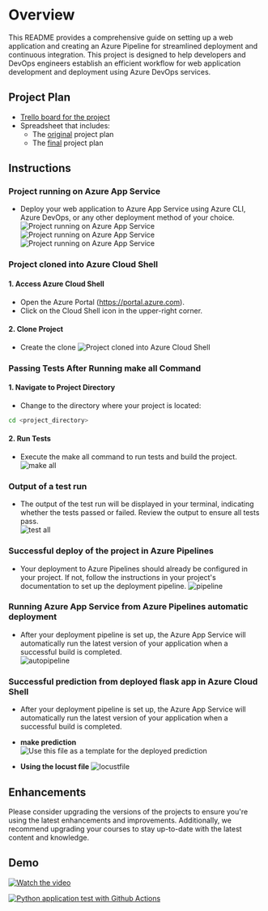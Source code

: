 # Overview

This README provides a comprehensive guide on setting up a web application and creating an Azure Pipeline for streamlined deployment and continuous integration. This project is designed to help developers and DevOps engineers establish an efficient workflow for web application development and deployment using Azure DevOps services.

## Project Plan

* [Trello board for the project](https://trello.com/b/dyM9anQv/building-ci-cd-pipeline)
* Spreadsheet that includes:
  * The [original](https://docs.google.com/spreadsheets/d/16ja-pMVaXWIozAIDHGYrRSwYyVIbuzBHSg1zjiCkXZE/edit?usp=sharing) project plan
  * The [final](https://docs.google.com/spreadsheets/d/1tNBkEXDg3wKSsdqceFdp_zETSuWycQUvltIu6fD3_jE/edit?usp=sharing) project plan

## Instructions

### Project running on Azure App Service

* Deploy your web application to Azure App Service using Azure CLI, Azure DevOps, or any other deployment method of your choice.\
![Project running on Azure App Service](./img/create%20webapp.png)
![Project running on Azure App Service](./img/Skerlar.png)
![Project running on Azure App Service](./img/log-tail.png)

### Project cloned into Azure Cloud Shell

#### 1. Access Azure Cloud Shell

* Open the Azure Portal (<https://portal.azure.com>).
* Click on the Cloud Shell icon in the upper-right corner.

#### 2. Clone Project

* Create the clone
![Project cloned into Azure Cloud Shell](./img/git_clone_webapp.png)

### Passing Tests After Running make all Command

#### 1. Navigate to Project Directory

* Change to the directory where your project is located:

```bash
cd <project_directory>
```

#### 2. Run Tests

* Execute the make all command to run tests and build the project.\
![make all](./img/make-all.jpg)

### Output of a test run

* The output of the test run will be displayed in your terminal, indicating whether the tests passed or failed. Review the output to ensure all tests pass.\
![test all](./img/make-test.png)

### Successful deploy of the project in Azure Pipelines

* Your deployment to Azure Pipelines should already be configured in your project. If not, follow the instructions in your project's documentation to set up the deployment pipeline.
![pipeline](./img/pipeline-succes.png)

### Running Azure App Service from Azure Pipelines automatic deployment

* After your deployment pipeline is set up, the Azure App Service will automatically run the latest version of your application when a successful build is completed.\
![autopipeline](./img/auto-deploy.png)

### Successful prediction from deployed flask app in Azure Cloud Shell

* After your deployment pipeline is set up, the Azure App Service will automatically run the latest version of your application when a successful build is completed.

* **make prediction**
![Use this file as a template for the deployed prediction](./img/prediction.png)

* **Using the locust file**
![locustfile](./img/locust_img.png)
>
## Enhancements

Please consider upgrading the versions of the projects to ensure you're using the latest enhancements and improvements. Additionally, we recommend upgrading your courses to stay up-to-date with the latest content and knowledge.

## Demo

[![Watch the video](./img/diagram.jpg)](https://youtu.be/_qRQd1HCvrs)

[![Python application test with Github Actions](https://github.com/Luiyi-Hurtado/Building-a-CI_CD-Pipeline/actions/workflows/pythonapp.yml/badge.svg)](https://github.com/Luiyi-Hurtado/Building-a-CI_CD-Pipeline/actions/workflows/pythonapp.yml)
